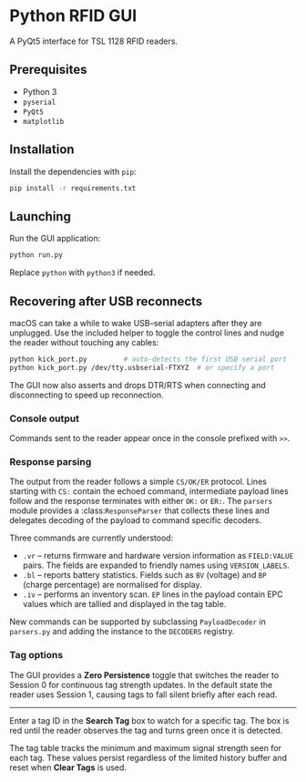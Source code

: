 # Python RFID GUI

A PyQt5 interface for TSL 1128 RFID readers.

## Prerequisites

- Python 3
- `pyserial`
- `PyQt5`
- `matplotlib`

## Installation

Install the dependencies with `pip`:

```bash
pip install -r requirements.txt
```

## Launching

Run the GUI application:

```bash
python run.py
```

Replace `python` with `python3` if needed.

## Recovering after USB reconnects

macOS can take a while to wake USB–serial adapters after they are unplugged.
Use the included helper to toggle the control lines and nudge the reader without
touching any cables:

```bash
python kick_port.py         # auto-detects the first USB serial port
python kick_port.py /dev/tty.usbserial-FTXYZ  # or specify a port
```

The GUI now also asserts and drops DTR/RTS when connecting and disconnecting to
speed up reconnection.

### Console output

Commands sent to the reader appear once in the console prefixed with `>>`.

### Response parsing

The output from the reader follows a simple ``CS/OK/ER`` protocol.  Lines
starting with ``CS:`` contain the echoed command, intermediate payload lines
follow and the response terminates with either ``OK:`` or ``ER:``.  The
``parsers`` module provides a :class:`ResponseParser` that collects these lines
and delegates decoding of the payload to command specific decoders.

Three commands are currently understood:

- ``.vr`` – returns firmware and hardware version information as ``FIELD:VALUE``
  pairs.  The fields are expanded to friendly names using ``VERSION_LABELS``.
- ``.bl`` – reports battery statistics.  Fields such as ``BV`` (voltage) and
  ``BP`` (charge percentage) are normalised for display.
- ``.iv`` – performs an inventory scan.  ``EP`` lines in the payload contain
  EPC values which are tallied and displayed in the tag table.

New commands can be supported by subclassing ``PayloadDecoder`` in
``parsers.py`` and adding the instance to the ``DECODERS`` registry.

### Tag options

The GUI provides a **Zero Persistence** toggle that switches the reader to
Session&nbsp;0 for continuous tag strength updates.  In the default state the
reader uses Session&nbsp;1, causing tags to fall silent briefly after each
read.

---

Enter a tag ID in the **Search Tag** box to watch for a specific tag. The box
is red until the reader observes the tag and turns green once it is detected.

The tag table tracks the minimum and maximum signal strength seen for each
tag. These values persist regardless of the limited history buffer and reset
when **Clear Tags** is used.
